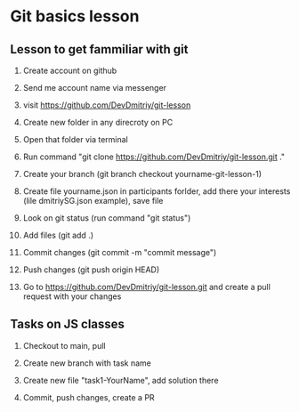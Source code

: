 # Git basics lesson

## Lesson to get fammiliar with git

1. Create account on github

2. Send me account name via messenger

3. visit https://github.com/DevDmitriy/git-lesson

4. Create new folder in any direcroty on PC

5. Open that folder via terminal

6. Run command "git clone https://github.com/DevDmitriy/git-lesson.git ."

7. Create your branch (git branch checkout yourname-git-lesson-1)

8. Create file yourname.json in participants forlder, add there your interests (lile dmitriySG.json example), save file

9. Look on git status (run command "git status")

10. Add files (git add .)

11. Commit changes (git commit -m "commit message")

12. Push changes (git push origin HEAD)

13. Go to https://github.com/DevDmitriy/git-lesson.git and create a pull request with your changes

## Tasks on JS classes

1. Checkout to main, pull

2. Create new branch with task name

3. Create new file "task1-YourName", add solution there

4. Commit, push changes, create a PR
